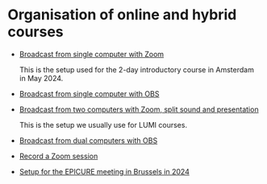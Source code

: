 # Organisation of online and hybrid courses

-   [Broadcast from single computer with Zoom](01_Single_computer_Zoom.md)

    This is the setup used for the 2-day introductory course in Amsterdam in May 2024.

-   [Broadcast from single computer with OBS](02_Single_computer_OBS.md)

-   [Broadcast from two computers with Zoom, split sound and presentation](03_Dual_computers_split_Zoom.md)

    This is the setup we usually use for LUMI courses.

-   [Broadcast from dual computers with OBS](04_Dual_computers_OBS.md)  

-   [Record a Zoom session](05_Record.md)

-   [Setup for the EPICURE meeting in Brussels in 2024](06_Setup_EPICRURE_Brussels_2024.md)
